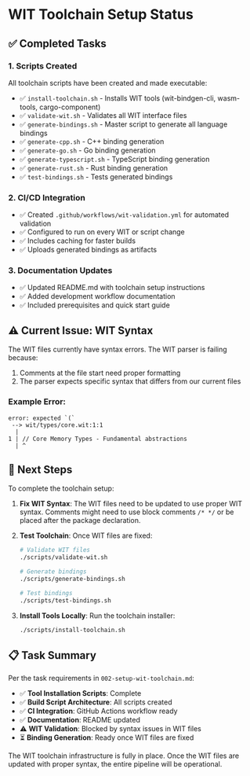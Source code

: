 # WIT Toolchain Setup Status

## ✅ Completed Tasks

### 1. Scripts Created
All toolchain scripts have been created and made executable:
- ✅ `install-toolchain.sh` - Installs WIT tools (wit-bindgen-cli, wasm-tools, cargo-component)
- ✅ `validate-wit.sh` - Validates all WIT interface files
- ✅ `generate-bindings.sh` - Master script to generate all language bindings
- ✅ `generate-cpp.sh` - C++ binding generation
- ✅ `generate-go.sh` - Go binding generation
- ✅ `generate-typescript.sh` - TypeScript binding generation
- ✅ `generate-rust.sh` - Rust binding generation
- ✅ `test-bindings.sh` - Tests generated bindings

### 2. CI/CD Integration
- ✅ Created `.github/workflows/wit-validation.yml` for automated validation
- ✅ Configured to run on every WIT or script change
- ✅ Includes caching for faster builds
- ✅ Uploads generated bindings as artifacts

### 3. Documentation Updates
- ✅ Updated README.md with toolchain setup instructions
- ✅ Added development workflow documentation
- ✅ Included prerequisites and quick start guide

## ⚠️ Current Issue: WIT Syntax

The WIT files currently have syntax errors. The WIT parser is failing because:
1. Comments at the file start need proper formatting
2. The parser expects specific syntax that differs from our current files

### Example Error:
```
error: expected `(`
 --> wit/types/core.wit:1:1
  |
1 | // Core Memory Types - Fundamental abstractions
  | ^
```

## 🔧 Next Steps

To complete the toolchain setup:

1. **Fix WIT Syntax**: The WIT files need to be updated to use proper WIT syntax. Comments might need to use block comments `/* */` or be placed after the package declaration.

2. **Test Toolchain**: Once WIT files are fixed:
   ```bash
   # Validate WIT files
   ./scripts/validate-wit.sh
   
   # Generate bindings
   ./scripts/generate-bindings.sh
   
   # Test bindings
   ./scripts/test-bindings.sh
   ```

3. **Install Tools Locally**: Run the toolchain installer:
   ```bash
   ./scripts/install-toolchain.sh
   ```

## 📋 Task Summary

Per the task requirements in `002-setup-wit-toolchain.md`:

- ✅ **Tool Installation Scripts**: Complete
- ✅ **Build Script Architecture**: All scripts created
- ✅ **CI Integration**: GitHub Actions workflow ready
- ✅ **Documentation**: README updated
- ⚠️ **WIT Validation**: Blocked by syntax issues in WIT files
- ⏳ **Binding Generation**: Ready once WIT files are fixed

The WIT toolchain infrastructure is fully in place. Once the WIT files are updated with proper syntax, the entire pipeline will be operational.
